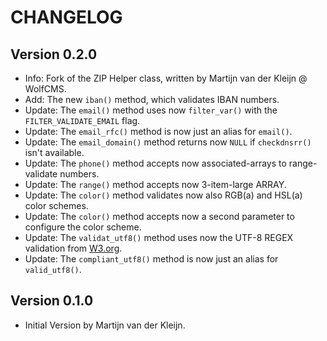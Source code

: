 CHANGELOG
=========

Version 0.2.0
-------------
-   Info: Fork of the ZIP Helper class, written by Martijn van der Kleijn @ WolfCMS.
-   Add: The new `iban()` method, which validates IBAN numbers.
-   Update: The `email()` method uses now `filter_var()` with the `FILTER_VALIDATE_EMAIL` flag.
-   Update: The `email_rfc()` method is now just an alias for `email()`.
-   Update: The `email_domain()` method returns now `NULL` if `checkdnsrr()` isn't available.
-   Update: The `phone()` method accepts now associated-arrays to range-validate numbers.
-   Update: The `range()` method accepts now 3-item-large ARRAY.
-   Update: The `color()` method validates now also RGB(a) and HSL(a) color schemes.
-   Update: The `color()` method accepts now a second parameter to configure the color scheme.
-   Update: The `validat_utf8()` method uses now the UTF-8 REGEX validation from [W3.org](https://www.w3.org/International/questions/qa-forms-utf-8.en).
-   Update: The `compliant_utf8()` method is now just an alias for `valid_utf8()`.


Version 0.1.0
-------------
-   Initial Version by Martijn van der Kleijn.
